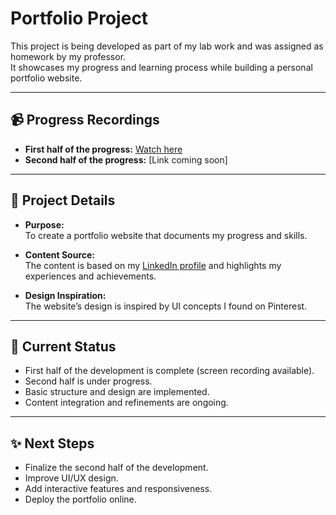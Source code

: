 # Portfolio Project

This project is being developed as part of my lab work and was assigned as homework by my professor.  
It showcases my progress and learning process while building a personal portfolio website.  

---

## 📹 Progress Recordings  

- **First half of the progress:** [Watch here](https://komododecks.com/recordings/Iwq2sBzFJZIiCX7zfdNK)  
- **Second half of the progress:** [Link coming soon]  

---

## 📄 Project Details  

- **Purpose:**  
  To create a portfolio website that documents my progress and skills.  

- **Content Source:**  
  The content is based on my [LinkedIn profile](#) and highlights my experiences and achievements.  

- **Design Inspiration:**  
  The website’s design is inspired by UI concepts I found on Pinterest.  

---

## 🚧 Current Status  

- First half of the development is complete (screen recording available).  
- Second half is under progress.  
- Basic structure and design are implemented.  
- Content integration and refinements are ongoing.  

---

## ✨ Next Steps  

- Finalize the second half of the development.  
- Improve UI/UX design.  
- Add interactive features and responsiveness.  
- Deploy the portfolio online.  
